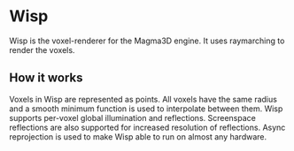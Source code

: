 # Wisp
Wisp is the voxel-renderer for the Magma3D engine. It uses raymarching to render the voxels.
## How it works
Voxels in Wisp are represented as points. All voxels have the same radius and a smooth minimum function is used to interpolate between them. Wisp supports per-voxel global illumination and reflections. Screenspace reflections are also supported for increased resolution of reflections. Async reprojection is used to make Wisp able to run on almost any hardware. 
